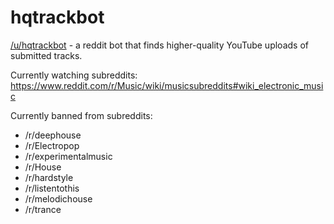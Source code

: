 # hqtrackbot
[/u/hqtrackbot](https://old.reddit.com/user/hqtrackbot) - a reddit bot that finds higher-quality YouTube uploads of submitted tracks.

Currently watching subreddits:
https://www.reddit.com/r/Music/wiki/musicsubreddits#wiki_electronic_music

Currently banned from subreddits:
- /r/deephouse
- /r/Electropop
- /r/experimentalmusic
- /r/House
- /r/hardstyle
- /r/listentothis
- /r/melodichouse
- /r/trance